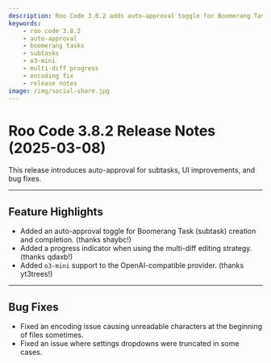 ```yaml
---
description: Roo Code 3.8.2 adds auto-approval toggle for Boomerang Tasks, progress indicators for multi-diff editing, o3-mini support, and fixes encoding issues.
keywords:
    - roo code 3.8.2
    - auto-approval
    - boomerang tasks
    - subtasks
    - o3-mini
    - multi-diff progress
    - encoding fix
    - release notes
image: /img/social-share.jpg
---
```


# Roo Code 3.8.2 Release Notes (2025-03-08)

This release introduces auto-approval for subtasks, UI improvements, and bug fixes.

---

## Feature Highlights

- Added an auto-approval toggle for Boomerang Task (subtask) creation and completion. (thanks shaybc!)
- Added a progress indicator when using the multi-diff editing strategy. (thanks qdaxb!)
- Added `o3-mini` support to the OpenAI-compatible provider. (thanks yt3trees!)

---

## Bug Fixes

- Fixed an encoding issue causing unreadable characters at the beginning of files sometimes.
- Fixed an issue where settings dropdowns were truncated in some cases.
